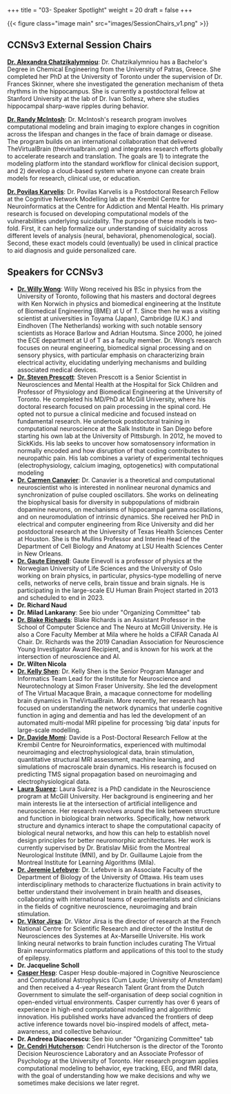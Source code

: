 +++
title = "03- Speaker Spotlight"
weight = 20
draft = false
+++

{{< figure class="image main" src="images/SessionChairs_v1.png" >}}


## CCNSv3 External Session Chairs 
[**Dr. Alexandra Chatzikalymniou**](https://twitter.com/Alex_Pierri_C): Dr. Chatzikalymniou has a Bachelor's Degree in Chemical Engineering from the University of Patras, Greece. She completed her PhD at the University of Toronto under the supervision of Dr. Frances Skinner, where she investigated the generation mechanism of theta rhythms in the hippocampus. She is currently a postdoctoral fellow at Stanford University at the lab of Dr. Ivan Soltesz, where she studies hippocampal sharp-wave ripples during behavior.

[**Dr. Randy McIntosh**](https://www.armcintosh.com/home): Dr. McIntosh's research program involves computational modeling and brain imaging to explore changes in cognition across the lifespan and changes in the face of brain damage or disease. The program builds on an international collaboration that delivered TheVirtualBrain (thevirtualbrain.org) and integrates research efforts globally to accelerate research and translation. The goals are 1) to integrate the modeling platform into the standard workflow for clinical decision support, and 2) develop a cloud-based system where anyone can create brain models for research, clinical use, or education.

[**Dr. Povilas Karvelis**](https://cognemo.com/karvelis/): Dr. Povilas Karvelis is a Postdoctoral Research Fellow at the Cognitive Network Modelling lab at the Krembil Centre for Neuroinformatics at the Centre for Addiction and Mental Health. His primary research is focused on developing computational models of the vulnerabilities underlying suicidality. The purpose of these models is two-fold. First, it can help formalize our understanding of suicidality across different levels of analysis (neural, behavioral, phenomenological, social). Second, these exact models could (eventually) be used in clinical practice to aid diagnosis and guide personalized care. 


## Speakers for CCNSv3
* [**Dr. Willy Wong**](https://www.ece.utoronto.ca/people/wong-w/): Willy Wong received his BSc in physics from the University of Toronto, following that his masters and doctoral degrees with Ken Norwich in physics and biomedical engineering at the Institute of Biomedical Engineering (BME) at U of T. Since then he was a visiting scientist at universities in Toyama (Japan), Cambridge (U.K.) and Eindhoven (The Netherlands) working with such notable sensory scientists as Horace Barlow and Adrian Houtsma. Since 2000, he joined the ECE department at U of T as a faculty member. Dr. Wong’s research focuses on neural engineering, biomedical signal processing and on sensory physics, with particular emphasis on characterizing brain electrical activity, elucidating underlying mechanisms and building associated medical devices.
* [**Dr. Steven Prescott**](http://prescottlab.ca/): Steven Prescott is a Senior Scientist in Neurosciences and Mental Health at the Hospital for Sick Children and Professor of Physiology and Biomedical Engineering at the University of Toronto. He completed his MD/PhD at McGill University, where his doctoral research focused on pain processing in the spinal cord. He opted not to pursue a clinical medicine and focused instead on fundamental research. He undertook postdoctoral training in computational neuroscience at the Salk Institute in San Diego before starting his own lab at the University of Pittsburgh. In 2012, he moved to SickKids. His lab seeks to uncover how somatosensory information in normally encoded and how disruption of that coding contributes to neuropathic pain. His lab combines a variety of experimental techniques (electrophysiology, calcium imaging, optogenetics) with computational modeling
* [**Dr. Carmen Canavier**](https://www.medschool.lsuhsc.edu/cell_biology/faculty_detail.aspx?name=canavier_carmen): Dr. Canavier is a theoretical and computational neuroscientist who is interested in nonlinear neuronal dynamics and synchronization of pulse coupled oscillators. She works on delineating the biophysical basis for diversity in subpopulations of midbrain dopamine neurons, on mechanisms of hippocampal gamma oscillations, and on neuromodulation of intrinsic dynamics. She received her PhD in electrical and computer engineering from Rice University and did her postdoctoral research at the University of Texas Health Sciences Center at Houston. She is the Mullins Professor and Interim Head of the Department of Cell Biology and Anatomy at LSU Health Sciences Center in New Orleans.
* [**Dr. Gaute Einevoll**](https://www.mn.uio.no/fysikk/english/people/aca/geinevol/index.html): Gaute Einevoll is a professor of physics at the Norwegian University of Life Sciences and the University of Oslo working on brain physics, in particular, physics-type modelling of nerve cells, networks of nerve cells, brain tissue and brain signals. He is participating in the large-scale EU Human Brain Project started in 2013 and scheduled to end in 2023.
* **Dr. Richard Naud**
* **Dr. Milad Lankarany**: See bio under "Organizing Committee" tab
* [**Dr. Blake Richards**](https://mila.quebec/en/person/blake-richards/): Blake Richards is an Assistant Professor in the School of Computer Science and The Neuro at McGill University. He is also a Core Faculty Member at Mila where he holds a CIFAR Canada AI Chair. Dr. Richards was the 2019 Canadian Association for Neuroscience Young Investigator Award Recipient, and is known for his work at the intersection of neuroscience and AI.
* **Dr. Wilten Nicola**
* [**Dr. Kelly Shen**](https://www.sfu.ca/neuro-institute/about/governance/staff/kelly-shen.html): Dr. Kelly Shen is the Senior Program Manager and Informatics Team Lead for the Institute for Neuroscience and Neurotechnology at Simon Fraser University. She led the development of The Virtual Macaque Brain, a macaque connectome for modelling brain dynamics in TheVirtualBrain. More recently, her research has focused on understanding the network dynamics that underlie cognitive function in aging and dementia and has led the development of an automated multi-modal MRI pipeline for processing ‘big data’ inputs for large-scale modelling.
* [**Dr. Davide Momi**](https://www.linkedin.com/in/davide-momi-748698ba): Davide is a Post-Doctoral Research Fellow at the Krembil Centre for Neuroinformatics, experienced with multimodal neuroimaging and electrophysiological data, brain stimulation, quantitative structural MRI assessment, machine learning, and simulations of macroscale brain dynamics. His research is focused on predicting TMS signal propagation based on neuroimaging and electrophysiological data.
* [**Laura Suarez**](https://github.com/estefanysuarez): Laura Suárez is a PhD candidate in the Neuroscience program at McGill University. Her background is engineering and her main interests lie at the intersection of artificial intelligence and neuroscience. Her research revolves around the link between structure and function in biological brain networks. Specifically, how network structure and dynamics interact to shape the computational capacity of biological neural networks, and how this can help to establish novel design principles for better neuromorphic architectures. Her work is currently supervised by Dr. Bratislav Mišić from the Montreal Neurological Institute (MNI), and by Dr. Guillaume Lajoie from the Montreal Institute for Learning Algorithms (Mila). 
* [**Dr. Jeremie Lefebvre**](https://www.uottawa.ca/brain/people/lefebvre-jeremie): Dr. Lefebvre is an Associate Faculty of the Department of Biology of the University of Ottawa. His team uses interdisciplinary methods to characterize fluctuations in brain activity to better understand their involvement in brain health and diseases, collaborating with international teams of experimentalists and clinicians in the fields of cognitive neuroscience, neuroimaging and brain stimulation. 
* [**Dr. Viktor Jirsa**](https://ins-amu.fr/jirsaviktor): Dr. Viktor Jirsa is the director of research at the French National Centre for Scientific Research and director of the Institut de Neurosciences des Systemes at Ax-Marseille Universite. His work linking neural networks to brain function includes curating The Virtual Brain neuroinformatics platform and applications of this tool to the study of epilepsy.
* **Dr. Jacqueline Scholl**
* [**Casper Hesp**](http://casperhesp.nl/): Casper Hesp double-majored in Cognitive Neuroscience and Computational Astrophysics (Cum Laude; University of Amsterdam) and then received a 4-year Research Talent Grant from the Dutch Government to simulate the self-organisation of deep social cognition in open-ended virtual environments. Casper currently has over 6 years of experience in high-end computational modelling and algorithmic innovation. His published works have advanced the frontiers of deep active inference towards novel bio-inspired models of affect, meta-awareness, and collective behaviour.
* **Dr. Andreea Diaconescu**: See bio under "Organizing Committee" tab
* [**Dr. Cendri Hutcherson**](https://www.utsc.utoronto.ca/psych/person/cendri-hutcherson): Cendri Hutcherson is the director of the Toronto Decision Neuroscience Laboratory and an Associate Professor of Psychology at the University of Toronto. Her research program applies computational modeling to behavior, eye tracking, EEG, and fMRI data, with the goal of understanding how we make decisions and why we sometimes make decisions we later regret.


